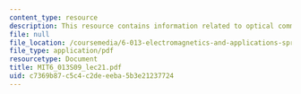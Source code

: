 ```yaml
---
content_type: resource
description: This resource contains information related to optical communications.
file: null
file_location: /coursemedia/6-013-electromagnetics-and-applications-spring-2009/c7369b87c5c4c2deeeba5b3e21237724_MIT6_013S09_lec21.pdf
file_type: application/pdf
resourcetype: Document
title: MIT6_013S09_lec21.pdf
uid: c7369b87-c5c4-c2de-eeba-5b3e21237724
---
```

